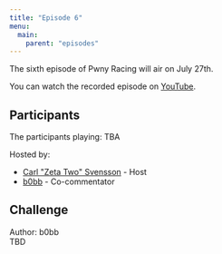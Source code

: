 ```yaml
---
title: "Episode 6"
menu:
  main:
    parent: "episodes"
---
```


The sixth episode of Pwny Racing will air on July 27th.  

You can watch the recorded episode on [YouTube](https://www.youtube.com/watch?v=6t-JVBVVXic).

## Participants

The participants playing: TBA

Hosted by:

* [Carl "Zeta Two" Svensson](https://twitter.com/ZetaTwo) - Host
* [b0bb](https://twitter.com/0xb0bb) - Co-commentator

## Challenge

Author: b0bb  
TBD
